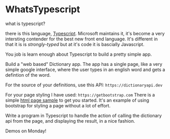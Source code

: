 # WhatsTypescript
what is typescript?

there is this language, [Typescript](https://www.typescriptlang.org).
Microsoft maintains it, it's become a very intersting contender for the best new front end language.
It's different in that it is is _strongly-typed_ but at it's code it is bascially Javascript.

You job is learn enough about Typescript to build a pretty simple app.

Build a "web based" Dictionary app. 
The app has a single page, like a very simple google interface, where the user types in an english word and gets a defintion of the word.

For the source of your definitions, use this API: 
`https://dictionaryapi.dev`

For your page styling I have used: `https://getbootstrap.com` 
There is a simple [html page sample](index.html) to get you started.
It's an example of using bootstrap for styling a page without a lot of effort.

Write a program in Typescript to handle the action of calling the dictionary api from the page, and displaying the result, in a nice fashion.

Demos on Monday!